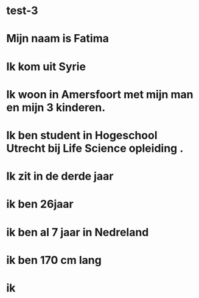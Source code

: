 # test-3
# Mijn naam is Fatima
# Ik kom uit Syrie
# Ik woon in Amersfoort met mijn man en mijn 3 kinderen.
# Ik ben student in Hogeschool Utrecht bij Life Science opleiding .
# Ik zit in de derde jaar
# ik ben 26jaar
# ik ben al 7 jaar in Nedreland 
# ik ben 170 cm lang
# ik